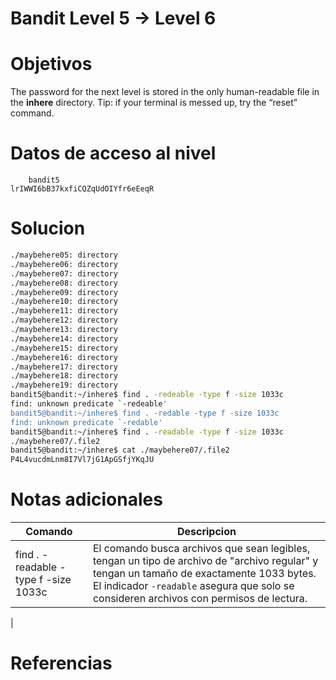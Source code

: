 # Bandit Level 5 → Level 6
# Objetivos
The password for the next level is stored in the only human-readable file in the **inhere** directory. Tip: if your terminal is messed up, try the “reset” command.
# Datos de acceso al nivel
```bach
	bandit5
lrIWWI6bB37kxfiCQZqUdOIYfr6eEeqR
```
# Solucion
```bash
./maybehere05: directory
./maybehere06: directory
./maybehere07: directory
./maybehere08: directory
./maybehere09: directory
./maybehere10: directory
./maybehere11: directory
./maybehere12: directory
./maybehere13: directory
./maybehere14: directory
./maybehere15: directory
./maybehere16: directory
./maybehere17: directory
./maybehere18: directory
./maybehere19: directory
bandit5@bandit:~/inhere$ find . -redeable -type f -size 1033c
find: unknown predicate `-redeable'
bandit5@bandit:~/inhere$ find . -redable -type f -size 1033c
find: unknown predicate `-redable'
bandit5@bandit:~/inhere$ find . -readable -type f -size 1033c
./maybehere07/.file2
bandit5@bandit:~/inhere$ cat ./maybehere07/.file2
P4L4vucdmLnm8I7Vl7jG1ApGSfjYKqJU
```

# Notas adicionales
|Comando|Descripcion|
|---|---|
|find . -readable -type f -size 1033c |El comando busca archivos que sean legibles, tengan un tipo de archivo de "archivo regular" y tengan un tamaño de exactamente 1033 bytes. El indicador `-readable` asegura que solo se consideren archivos con permisos de lectura.|
|
# Referencias
